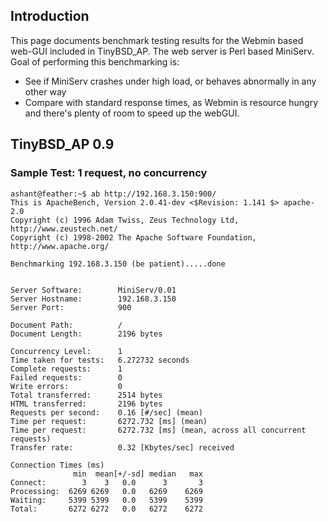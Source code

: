 ## Introduction ##

This page documents benchmark testing results for the Webmin based web-GUI included in TinyBSD\_AP.  The web server is Perl based MiniServ.  Goal of performing this benchmarking is:

  * See if MiniServ crashes under high load, or behaves abnormally in any other way
  * Compare with standard response times, as Webmin is resource hungry and there's plenty of room to speed up the webGUI.




## TinyBSD\_AP 0.9 ##

### Sample Test: 1 request, no concurrency ###
```
ashant@feather:~$ ab http://192.168.3.150:900/
This is ApacheBench, Version 2.0.41-dev <$Revision: 1.141 $> apache-2.0
Copyright (c) 1996 Adam Twiss, Zeus Technology Ltd, http://www.zeustech.net/
Copyright (c) 1998-2002 The Apache Software Foundation, http://www.apache.org/

Benchmarking 192.168.3.150 (be patient).....done


Server Software:        MiniServ/0.01
Server Hostname:        192.168.3.150
Server Port:            900

Document Path:          /
Document Length:        2196 bytes

Concurrency Level:      1
Time taken for tests:   6.272732 seconds
Complete requests:      1
Failed requests:        0
Write errors:           0
Total transferred:      2514 bytes
HTML transferred:       2196 bytes
Requests per second:    0.16 [#/sec] (mean)
Time per request:       6272.732 [ms] (mean)
Time per request:       6272.732 [ms] (mean, across all concurrent requests)
Transfer rate:          0.32 [Kbytes/sec] received

Connection Times (ms)
              min  mean[+/-sd] median   max
Connect:        3    3   0.0      3       3
Processing:  6269 6269   0.0   6269    6269
Waiting:     5399 5399   0.0   5399    5399
Total:       6272 6272   0.0   6272    6272

```